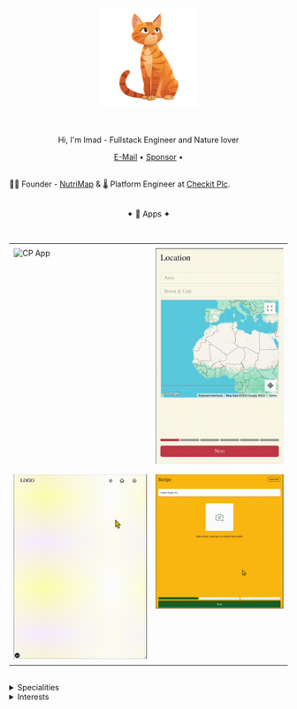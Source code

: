 <!-- Banner Image (Optional) -->
<!-- ![Banner](https://yourdomain.com/banner.png) -->

<div align="center">
  <br>
  <br>
  <br>
  <br>
  <br>
  
  <img width="180" height="180" src="tabby.png" />
  
  <br>
  <br>
  <br>
  
  Hi, I'm Imad - Fullstack Engineer and Nature lover
  <p>
    <a href="mailto:imadrajwani@gmail.com">E-Mail</a> • 
    <a href="https://jaywcjlove.github.io/#/sponsor">Sponsor</a> • 
  </p>
  <br>
  
  <div align="start" justify="start">
    🧑‍🍳 Founder - <a href="https://nutrimap.netlify.app">NutriMap</a> & 🌡️ Platform Engineer at <a href="https://www.checkit.net/">Checkit Plc</a>.
  </div>
  <br>
  
✦ 📱 Apps ✦

  <br>
    <table style="border-collapse: collapse; border: none; width: 100%;">
      <tr>
        <td style="padding:8px; vertical-align: top;"><img src="cp.gif" alt="CP App" width="375" /></td>
        <td style="padding:8px; vertical-align: top;"><img src="prop.gif" alt="Property Form" width="375" /></td>
      </tr>
      <tr>
        <td style="padding:8px; vertical-align: top;"><img src="cognito.gif" alt="Cognito" width="375" /></td>
        <td style="padding:8px; vertical-align: top;"><img src="recipe_form.gif" alt="Recipe Form" width="375" /></td>
      </tr>
    </table>
  </br>

</div>

<details>
  <summary>Specialities</summary>

  - Sleek Product Design
  - Enterprise Cloud Native Systems
</details>

<details>
  <summary>Interests</summary>
  - IoT & Work Management
  - Real Estate
  - Food
  - Grocery Delivery
</details>
